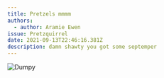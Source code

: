 ```yaml
---
title: Pretzels mmmm
authors:
  - author: Aramie Ewen
issue: Pretzquirrel
date: 2021-09-13T22:46:16.381Z
description: damn shawty you got some septemper
---
```

![Dumpy](/assets/dumpsive.png "Uhh sorry?")